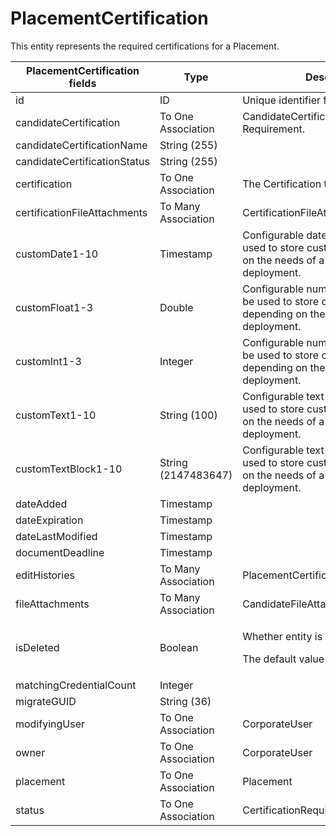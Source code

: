 # PlacementCertification

This entity represents the required certifications for a Placement.


<table>
    <colgroup>
        <col width="20%" />
        <col width="20%" />
        <col width="20%" />
        <col width="20%" />
        <col width="20%" />
    </colgroup>
    <thead>
        <tr class="header">
            <th>PlacementCertification fields</th>
            <th>Type</th>
            <th>Description</th>
            <th>Not null</th>
            <th>Read-only</th>
        </tr>
    </thead>
    <tbody>
        <tr class="even">
            <td>id</td>
            <td>ID</td>
            <td>Unique identifier for this entity.</td>
            <td>X</td>
            <td>X</td>
        </tr>
        <tr class="odd">
            <td>candidateCertification</td>
            <td>To One Association</td>
            <td>CandidateCertification that fulfills this Requirement.</td>
            <td></td>
            <td></td>
        </tr>
        <tr class="even">
            <td>candidateCertificationName</td>
            <td>String (255)</td>
            <td></td>
            <td></td>
            <td>X</td>
        </tr>
        <tr class="odd">
            <td>candidateCertificationStatus</td>
            <td>String (255)</td>
            <td></td>
            <td></td>
            <td>X</td>
        </tr>
        <tr class="even">
            <td>certification</td>
            <td>To One Association</td>
            <td>The Certification that is required.</td>
            <td>X</td>
            <td></td>
        </tr>
        <tr class="odd">
            <td>certificationFileAttachments</td>
            <td>To Many Association</td>
            <td>CertificationFileAttachment</td>
            <td></td>
            <td>X</td>
        </tr>
        <tr class="even">
            <td>customDate1-10</td>
            <td>Timestamp</td>
            <td>Configurable date fields that can be used to store custom data depending on the needs of a particular deployment.</td>
            <td></td>
            <td></td>
        </tr>
        <tr class="odd">
            <td>customFloat1-3</td>
            <td>Double</td>
            <td>Configurable numeric fields that can be used to store custom data depending on the needs of a particular deployment.</td>
            <td></td>
            <td></td>
        </tr>
        <tr class="even">
            <td>customInt1-3</td>
            <td>Integer</td>
            <td>Configurable numeric fields that can be used to store custom data depending on the needs of a particular deployment.</td>
            <td></td>
            <td></td>
        </tr>
        <tr class="odd">
            <td>customText1-10</td>
            <td>String (100)</td>
            <td>Configurable text fields that can be used to store custom data depending on the needs of a particular deployment.</td>
            <td></td>
            <td></td>
        </tr>
        <tr class="even">
            <td>customTextBlock1-10</td>
            <td>String (2147483647)</td>
            <td>Configurable text fields that can be used to store custom data depending on the needs of a particular deployment.</td>
            <td></td>
            <td></td>
        </tr>
        <tr class="odd">
            <td>dateAdded</td>
            <td>Timestamp</td>
            <td></td>
            <td>X</td>
            <td>X</td>
        </tr>
        <tr class="even">
            <td>dateExpiration</td>
            <td>Timestamp</td>
            <td></td>
            <td></td>
            <td>X</td>
        </tr>
        <tr class="odd">
            <td>dateLastModified</td>
            <td>Timestamp</td>
            <td></td>
            <td>X</td>
            <td>X</td>
        </tr>
        <tr class="even">
            <td>documentDeadline</td>
            <td>Timestamp</td>
            <td></td>
            <td></td>
            <td></td>
        </tr>
        <tr class="odd">
            <td>editHistories</td>
            <td>To Many Association</td>
            <td>PlacementCertificationEditHistory</td>
            <td></td>
            <td>X</td>
        </tr>
        <tr class="even">
            <td>fileAttachments</td>
            <td>To Many Association</td>
            <td>CandidateFileAttachment</td>
            <td></td>
            <td>X</td>
        </tr>
        <tr class="odd">
            <td>isDeleted</td>
            <td>Boolean</td>
            <td><p><span>Whether entity is deleted.</span></p>
<p><span> <span>The default value is false.</span> </span></p></td>
            <td>X</td>
            <td></td>
        </tr>
        <tr class="even">
            <td>matchingCredentialCount</td>
            <td>Integer</td>
            <td></td>
            <td></td>
            <td>X</td>
        </tr>
        <tr class="odd">
            <td>migrateGUID</td>
            <td>String (36)</td>
            <td></td>
            <td></td>
            <td></td>
        </tr>
        <tr class="even">
            <td>modifyingUser</td>
            <td>To One Association</td>
            <td>CorporateUser</td>
            <td>X</td>
            <td>X</td>
        </tr>
        <tr class="odd">
            <td>owner</td>
            <td>To One Association</td>
            <td>CorporateUser</td>
            <td>X</td>
            <td></td>
        </tr>
        <tr class="even">
            <td>placement</td>
            <td>To One Association</td>
            <td>Placement</td>
            <td>X</td>
            <td></td>
        </tr>
        <tr class="odd">
            <td>status</td>
            <td>To One Association</td>
            <td>CertificationRequirementStatusLookup</td>
            <td></td>
            <td></td>
        </tr>
    </tbody>
</table>
